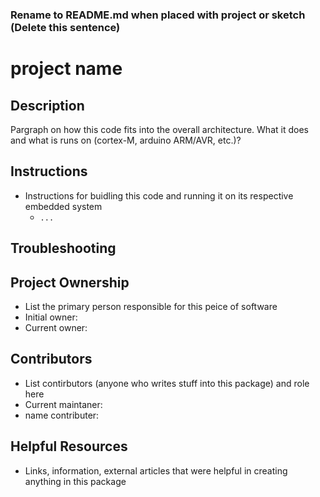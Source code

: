 ### Rename to README.md when placed with project or sketch (Delete this sentence)

# project name

## Description

Pargraph on how this code fits into the overall architecture. What it does and what is runs on (cortex-M, arduino ARM/AVR, etc.)? 

## Instructions 

* Instructions for buidling this code and running it on its respective embedded system 
  * `...`

## Troubleshooting

## Project Ownership

* List the primary person responsible for this peice of software
* Initial owner:
* Current owner:

## Contributors 

* List contirbutors (anyone who writes stuff into this package) and role here 
* Current maintaner: 
* name contributer: 

## Helpful Resources

* Links, information, external articles that were helpful in creating anything in this package

